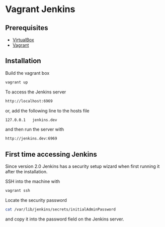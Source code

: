 # Vagrant Jenkins

## Prerequisites
* [VirtualBox](https://www.virtualbox.org/)
* [Vagrant](https://www.vagrantup.com/)

## Installation
Build the vagrant box

```sh
vagrant up
```

To access the Jenkins server

```sh
http://localhost:6969
```

or, add the following line to the hosts file

```sh
127.0.0.1   jenkins.dev
```

and then run the server with

```sh
http://jenkins.dev:6969
```

## First time accessing Jenkins
Since version 2.0 Jenkins has a security setup wizard when first running it after the installation.

SSH into the machine with

```sh
vagrant ssh
```

Locate the security password

```sh
cat /var/lib/jenkins/secrets/initialAdminPassword
```

and copy it into the password field on the Jenkins server.
